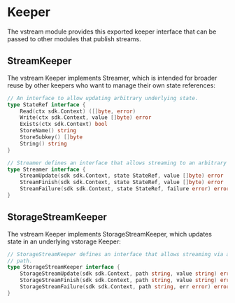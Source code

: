 <!--
order: 3
-->

# Keeper

The vstream module provides this exported keeper interface that can be passed to
other modules that publish streams.

## StreamKeeper

The vstream Keeper implements Streamer, which is intended for broader reuse
by other keepers who want to manage their own state references:

```go
// An interface to allow updating arbitrary underlying state.
type StateRef interface {
	Read(ctx sdk.Context) ([]byte, error)
	Write(ctx sdk.Context, value []byte) error
	Exists(ctx sdk.Context) bool
	StoreName() string
	StoreSubkey() []byte
	String() string
}

// Streamer defines an interface that allows streaming to an arbitrary StateRef.
type Streamer interface {
	StreamUpdate(sdk sdk.Context, state StateRef, value []byte) error
	StreamFinish(sdk sdk.Context, state StateRef, value []byte) error
	StreamFailure(sdk sdk.Context, state StateRef, failure error) error
}
```

## StorageStreamKeeper

The vstream Keeper implements StorageStreamKeeper, which updates state in an
underlying vstorage Keeper:

```go
// StorageStreamKeeper defines an interface that allows streaming via a vstorage
// path.
type StorageStreamKeeper interface {
	StorageStreamUpdate(sdk sdk.Context, path string, value string) error
	StorageStreamFinish(sdk sdk.Context, path string, value string) error
	StorageStreamFailure(sdk sdk.Context, path string, err error) error
}
```
